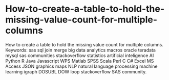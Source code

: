 # How-to-create-a-table-to-hold-the-missing-value-count-for-multiple-columns
How to create a table to hold the missing value count for multiple columns. Keywords: sas sql join merge big data analytics macros oracle teradata mysql sas communities stackoverflow statistics artificial inteligence AI Python R Java Javascript WPS Matlab SPSS Scala Perl C C# Excel MS Access JSON graphics maps NLP natural language processing machine learning igraph DOSUBL DOW loop stackoverflow SAS community.
